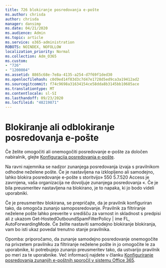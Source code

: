 ```yaml
---
title: 726 blokiranje posredovanja e-pošte
ms.author: chrisda
author: chrisda
manager: dansimp
ms.date: 04/21/2020
ms.audience: Admin
ms.topic: article
ms.service: o365-administration
ROBOTS: NOINDEX, NOFOLLOW
localization_priority: Normal
ms.collection: Adm_O365
ms.custom:
- "726"
- "1200004"
ms.assetid: 8865c68e-7e8a-4135-a254-d7f69f1ded30
ms.openlocfilehash: c0d9ed14f83d3c7d47e1728d5ed9ca3a19412ad2
ms.sourcegitcommit: f74c9698a31634154ce58dda8b3145bb10685ace
ms.translationtype: MT
ms.contentlocale: sl-SI
ms.lasthandoff: 09/23/2020
ms.locfileid: "48219871"
---
```

# <a name="blocking-or-unblocking-email-forwarding"></a>Blokiranje ali odblokiranje posredovanja e-pošte

Če želite omogočiti ali onemogočiti posredovanje e-pošte za določen nabiralnik, glejte [Konfiguracija posredovanja e-pošte](https://docs.microsoft.com/microsoft-365/admin/email/configure-email-forwarding).

Na ravni najemnika se nadzor zunanjega posredovanja izvaja s pravilnikom odhodne neželene pošte. Če je nastavljena na izklopljeno ali samodejno, lahko blokira posredovanje e-pošte s storitvijo» 550 5.7.520 Access je zavrnjena, vaša organizacija ne dovoljuje zunanjega posredovanja «. Če je bila preusmeritev nastavljena na blokirano, je to napaka, ki jo bodo videli uporabniki.

Če je preusmeritev blokirana, se prepričajte, da je pravilnik konfiguriran tako, da omogoča zunanjo samoposredovanje. Pravilnik za filtriranje neželene pošte lahko preverite v središču za varnost in skladnost s predpisi ali z ukazom Get-HostedOutboundSpamFilterPolicy | ime FL, AutoForwardingMode. Če želite nastaviti samodejno blokiranje blokiranja, vam bo isti ukaz povedal trenutno stanje pravilnika.

Opomba: priporočamo, da zunanje samodejno posredovanje onemogočite na privzetem pravilniku za filtriranje neželene pošte in jo omogočite le za uporabnike, ki potrebujejo zunanjo preusmeritev tako, da ustvarijo pravilnik po meri za te uporabnike. Več informacij najdete v članku [Konfiguriranje posredovanja zunanjih e-poštnih sporočil v sistemu Office 365](https://docs.microsoft.com/microsoft-365/security/office-365-security/external-email-forwarding).